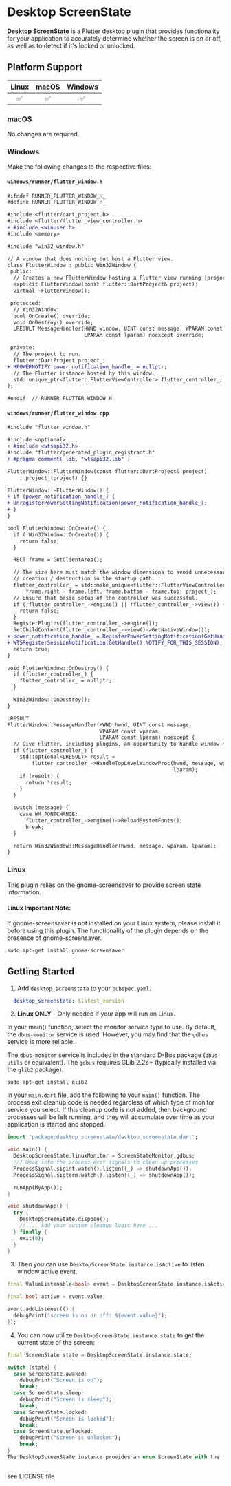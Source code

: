 # Desktop ScreenState

**Desktop ScreenState** is a Flutter desktop plugin that provides functionality for your application to accurately determine whether the screen is on or off, as well as to detect if it's locked or unlocked.

## Platform Support

|   Linux   |   macOS   |  Windows  |
| :-------: | :-------: | :-------: |
|     ✅     |     ✅     |     ✅     |

### macOS

No changes are required.

### Windows

Make the following changes to the respective files:

#### `windows/runner/flutter_window.h`

```diff
#ifndef RUNNER_FLUTTER_WINDOW_H_
#define RUNNER_FLUTTER_WINDOW_H_

#include <flutter/dart_project.h>
#include <flutter/flutter_view_controller.h>
+ #include <winuser.h>
#include <memory>

#include "win32_window.h"

// A window that does nothing but host a Flutter view.
class FlutterWindow : public Win32Window {
 public:
  // Creates a new FlutterWindow hosting a Flutter view running |project|.
  explicit FlutterWindow(const flutter::DartProject& project);
  virtual ~FlutterWindow();

 protected:
  // Win32Window:
  bool OnCreate() override;
  void OnDestroy() override;
  LRESULT MessageHandler(HWND window, UINT const message, WPARAM const wparam,
                         LPARAM const lparam) noexcept override;

 private:
  // The project to run.
  flutter::DartProject project_;
+ HPOWERNOTIFY power_notification_handle_ = nullptr;
  // The Flutter instance hosted by this window.
  std::unique_ptr<flutter::FlutterViewController> flutter_controller_;
};

#endif  // RUNNER_FLUTTER_WINDOW_H_


```
#### `windows/runner/flutter_window.cpp`
```diff
#include "flutter_window.h"

#include <optional>
+ #include <wtsapi32.h>
#include "flutter/generated_plugin_registrant.h"
+ #pragma comment( lib, "wtsapi32.lib" )

FlutterWindow::FlutterWindow(const flutter::DartProject& project)
    : project_(project) {}

FlutterWindow::~FlutterWindow() {
+ if (power_notification_handle_) {
+ UnregisterPowerSettingNotification(power_notification_handle_);
+ }
}

bool FlutterWindow::OnCreate() {
  if (!Win32Window::OnCreate()) {
    return false;
  }

  RECT frame = GetClientArea();

  // The size here must match the window dimensions to avoid unnecessary surface
  // creation / destruction in the startup path.
  flutter_controller_ = std::make_unique<flutter::FlutterViewController>(
      frame.right - frame.left, frame.bottom - frame.top, project_);
  // Ensure that basic setup of the controller was successful.
  if (!flutter_controller_->engine() || !flutter_controller_->view()) {
    return false;
  }
  RegisterPlugins(flutter_controller_->engine());
  SetChildContent(flutter_controller_->view()->GetNativeWindow());
+ power_notification_handle_ = RegisterPowerSettingNotification(GetHandle(), &GUID_CONSOLE_DISPLAY_STATE, DEVICE_NOTIFY_WINDOW_HANDLE);
+ WTSRegisterSessionNotification(GetHandle(),NOTIFY_FOR_THIS_SESSION);
  return true;
}

void FlutterWindow::OnDestroy() {
  if (flutter_controller_) {
    flutter_controller_ = nullptr;
  }

  Win32Window::OnDestroy();
}

LRESULT
FlutterWindow::MessageHandler(HWND hwnd, UINT const message,
                              WPARAM const wparam,
                              LPARAM const lparam) noexcept {
  // Give Flutter, including plugins, an opportunity to handle window messages.
  if (flutter_controller_) {
    std::optional<LRESULT> result =
        flutter_controller_->HandleTopLevelWindowProc(hwnd, message, wparam,
                                                      lparam);
    if (result) {
      return *result;
    }
  }

  switch (message) {
    case WM_FONTCHANGE:
      flutter_controller_->engine()->ReloadSystemFonts();
      break;
  }

  return Win32Window::MessageHandler(hwnd, message, wparam, lparam);
}
```
### Linux
This plugin relies on the gnome-screensaver to provide screen state information.

#### Linux Important Note:
If gnome-screensaver is not installed on your Linux system, please install it before using this plugin. The functionality of the plugin depends on the presence of gnome-screensaver.
```
sudo apt-get install gnome-screensaver
```

## Getting Started

1. Add `desktop_screenstate` to your `pubspec.yaml`.

```yaml
  desktop_screenstate: $latest_version
```

2. **Linux ONLY** - Only needed if your app will run on Linux.

In your main() function, select the monitor service type to use. By default, the `dbus-monitor` service is used. However, you may find that the `gdbus` service is more reliable.

The `dbus-monitor` service is included in the standard D-Bus package (`dbus-utils` or equivalent). The `gdbus` requires GLib 2.26+ (typically installed via the `glib2` package).
```
sudo apt-get install glib2
```

In your `main.dart` file, add the following to your `main()` function. The process exit cleanup code is needed regardless of which type of monitor service you select. If this cleanup code is not added, then background processes will be left running, and they will accumulate over time as your application is started and stopped.
```dart
import 'package:desktop_screenstate/desktop_screenstate.dart';

void main() {
  DesktopScreenState.linuxMonitor = ScreenStateMonitor.gdbus;
  /// Hook into the process exit signals to clean up processes
  ProcessSignal.sigint.watch().listen((_) => shutdownApp());
  ProcessSignal.sigterm.watch().listen((_) => shutdownApp());

  runApp(MyApp());
}

void shutdownApp() {
  try {
    DesktopScreenState.dispose();
    // ... Add your custom cleanup logic here ...
  } finally {
    exit(0);
  }
}
```

3. Then you can use `DesktopScreenState.instance.isActive` to listen window active event.

```dart
final ValueListenable<bool> event = DesktopScreenState.instance.isActive;

final bool active = event.value;

event.addListener(() {
  debugPrint("screen is on or off: ${event.value}");
});

```
4. You can now utilize `DesktopScreenState.instance.state` to get the current state of the screen:

```dart
final ScreenState state = DesktopScreenState.instance.state;

switch (state) {
  case ScreenState.awaked:
    debugPrint("Screen is on");
    break;
  case ScreenState.sleep:
    debugPrint("Screen is sleep");
    break;
  case ScreenState.locked:
    debugPrint("Screen is locked");
    break;
  case ScreenState.unlocked:
    debugPrint("Screen is unlocked");
    break;
}
The DesktopScreenState instance provides an enum ScreenState with the following possible values:



```

see LICENSE file
